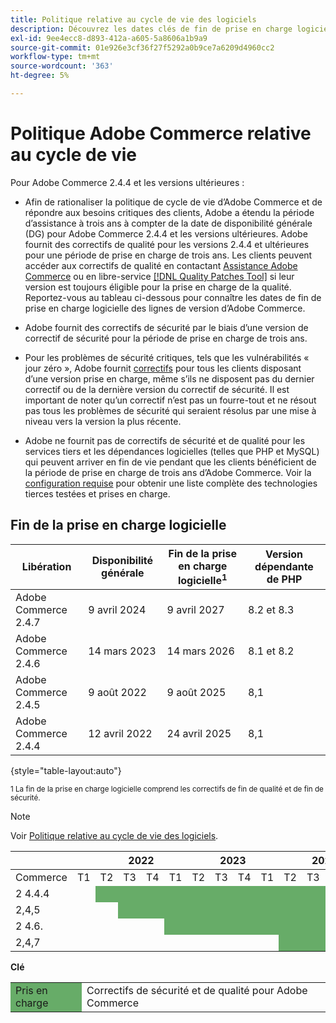 ```yaml
---
title: Politique relative au cycle de vie des logiciels
description: Découvrez les dates clés de fin de prise en charge logicielle des versions d’Adobe Commerce.
exl-id: 9ee4ecc8-d893-412a-a605-5a8606a1b9a9
source-git-commit: 01e926e3cf36f27f5292a0b9ce7a6209d4960cc2
workflow-type: tm+mt
source-wordcount: '363'
ht-degree: 5%

---
```



# Politique Adobe Commerce relative au cycle de vie

Pour Adobe Commerce 2.4.4 et les versions ultérieures :

- Afin de rationaliser la politique de cycle de vie d’Adobe Commerce et de répondre aux besoins critiques des clients, Adobe a étendu la période d’assistance à trois ans à compter de la date de disponibilité générale (DG) pour Adobe Commerce 2.4.4 et les versions ultérieures. Adobe fournit des correctifs de qualité pour les versions 2.4.4 et ultérieures pour une période de prise en charge de trois ans. Les clients peuvent accéder aux correctifs de qualité en contactant [Assistance Adobe Commerce](https://experienceleague.adobe.com/docs/commerce-knowledge-base/kb/help-center-guide/magento-help-center-user-guide.html) ou en libre-service [[!DNL Quality Patches Tool]](https://experienceleague.adobe.com/tools/commerce-quality-patches/index.html) si leur version est toujours éligible pour la prise en charge de la qualité. Reportez-vous au tableau ci-dessous pour connaître les dates de fin de prise en charge logicielle des lignes de version d’Adobe Commerce.

- Adobe fournit des correctifs de sécurité par le biais d’une version de correctif de sécurité pour la période de prise en charge de trois ans.

- Pour les problèmes de sécurité critiques, tels que les vulnérabilités « jour zéro », Adobe fournit [correctifs](https://support.magento.com/hc/en-us/sections/360003869892-Known-issues-patches-attached-) pour tous les clients disposant d’une version prise en charge, même s’ils ne disposent pas du dernier correctif ou de la dernière version du correctif de sécurité. Il est important de noter qu’un correctif n’est pas un fourre-tout et ne résout pas tous les problèmes de sécurité qui seraient résolus par une mise à niveau vers la version la plus récente.

- Adobe ne fournit pas de correctifs de sécurité et de qualité pour les services tiers et les dépendances logicielles (telles que PHP et MySQL) qui peuvent arriver en fin de vie pendant que les clients bénéficient de la période de prise en charge de trois ans d’Adobe Commerce. Voir la [configuration requise](../installation/system-requirements.md) pour obtenir une liste complète des technologies tierces testées et prises en charge.

## Fin de la prise en charge logicielle

| Libération | Disponibilité générale | Fin de la prise en charge logicielle<sup>1</sup> | Version dépendante de PHP |
|----------------------|----------------------|-------------------------------------|-----------------------|
| Adobe Commerce 2.4.7 | 9 avril 2024 | 9 avril 2027 | 8.2 et 8.3 |
| Adobe Commerce 2.4.6 | 14 mars 2023 | 14 mars 2026 | 8.1 et 8.2 |
| Adobe Commerce 2.4.5 | 9 août 2022 | 9 août 2025 | 8,1 |
| Adobe Commerce 2.4.4 | 12 avril 2022 | 24 avril 2025 | 8,1 |

{style="table-layout:auto"}

<sup>1 La fin de la prise en charge logicielle comprend les correctifs de fin de qualité et de fin de sécurité.</sup><br>

>[!NOTE]
>
>Voir [Politique relative au cycle de vie des logiciels](https://www.adobe.com/content/dam/cc/en/legal/terms/enterprise/pdfs/Adobe-Commerce-Software-Lifecycle-Policy.pdf).

<table style="table-layout:auto">
<thead>
  <tr>
    <th colspan="2"></th>
    <th colspan="4">2022</th>
    <th colspan="4">2023</th>
    <th colspan="4">2024</th>
    <th colspan="4">2025</th>
    <th colspan="4">2026</th>
    <th colspan="4">2027</th>
  </tr>
</thead>
<tbody>
  <tr>
    <td>Commerce</td>
    <td>T1</td>
    <td>T2</td>
    <td>T3</td>
    <td>T4</td>
    <td>T1</td>
    <td>T2</td>
    <td>T3</td>
    <td>T4</td>
    <td>T1</td>
    <td>T2</td>
    <td>T3</td>
    <td>T4</td>
    <td>T1</td>
    <td>T2</td>
    <td>T3</td>
    <td>T4</td>
    <td>T1</td>
    <td>T2</td>
    <td>T3</td>
    <td>T4</td>
    <td>T1</td>
    <td>T2</td>
    <td>T3</td>
    <td>T4</td>
  </tr>
  <tr>
    <td>2 4.4.4</td>
    <td></td>
    <td colspan="13" style="background-color:#67ac68;"></td>
    <td colspan="10"></td>
  </tr>
  <tr>
    <td>2,4,5</td>
    <td colspan="2"></td>
    <td colspan="13" style="background-color:#67ac68;"></td>
    <td colspan="9"></td>
  </tr>
  <tr>
    <td>2 4.6.</td>
    <td colspan="4"></td>
    <td colspan="13" style="background-color:#67ac68;"></td>
    <td colspan="8"></td>
  </tr>
  <tr>
    <td>2,4,7</td>
    <td colspan="9"></td>
    <td colspan="13" style="background-color:#67ac68;"></td>
    <td colspan="2"></td>
  </tr>
</tbody>
</table>

**Clé**

<table style="table-layout:auto">
 <tbody>
  <tr>
   <td style="background-color:#67ac68;">Pris en charge</td>
   <td>Correctifs de sécurité et de qualité pour Adobe Commerce</td>
  </tr>
  <!-- <tr>
   <td style="background-color:#cd3c3c;">End of software support</td>
   <td>Version that has reached end of software support.</td>
  </tr>
 </tbody> -->
</table>
